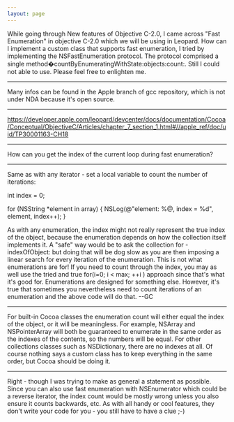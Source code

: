 ```yaml
---
layout: page
---
```


While going through New features of Objective C-2.0, I came across "Fast Enumeration" in objective C-2.0 which we will be using in Leopard. How can I implement a custom class that supports fast enumeration, I tried by implementing the NSFastEnumeration protocol. The protocol comprised a single method�countByEnumeratingWithState:objects:count:. Still I could not able to use. 
Please feel free to enlighten me.

----

Many infos can be found in the Apple branch of gcc repository, which is not under NDA because it's open source.

----

https://developer.apple.com/leopard/devcenter/docs/documentation/Cocoa/Conceptual/ObjectiveC/Articles/chapter_7_section_1.html#//apple_ref/doc/uid/TP30001163-CH18

----

How can you get the index of the current loop during fast enumeration?

----

Same as with any iterator - set a local variable to count the number of iterations:

    

int index = 0;

for (NSString *element in array)
{
    NSLog(@"element: %@, index = %d", element, index++);
}



As with any enumeration, the index might not really represent the true index of the object, because the enumeration depends on how the collection itself implements it. A "safe" way would be to ask the collection for      - indexOfObject: but doing that will be dog slow as you are then imposing a linear search for every iteration of the enumeration. This is not what enumerations are for! If you need to count through the index, you may as well use the tried and true     for(i=0; i < max; ++i ) approach since that's what it's good for. Enumerations are designed for something else. However, it's true that sometimes you nevertheless need to count iterations of an enumeration and the above code will do that. --GC

----
For built-in Cocoa classes the enumeration count will either equal the index of the object, or it will be meaningless. For example, NSArray and NSPointerArray will both be guaranteed to enumerate in the same order as the indexes of the contents, so the numbers will be equal. For other collections classes such as NSDictionary, there are no indexes at all. Of course nothing says a custom class has to keep everything in the same order, but Cocoa should be doing it.

----

Right - though I was trying to make as general a statement as possible. Since you can also use fast enumeration with NSEnumerator which could be a reverse iterator, the index count would be mostly wrong unless you also ensure it counts backwards, etc. As with all handy or cool features, they don't write your code for you - you still have to have a clue ;-)
